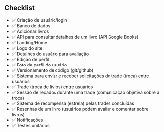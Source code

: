 ## Checklist

- ✅ Criação de usuário/login
- ✅ Banco de dados
- ✅ Adicionar livros
- ✅ API para consultar detalhes de um livro (API Google Books)
- ✅ Landing/Home
- ✅ Logo do site
- ✅ Detalhes do usuário para avaliação
- ✅ Edição de perfil
- ✅ Foto de perfil do usuário
- ✅ Versionamento de código (git/github)
- ✅ Sistema para enviar e receber solicitações de trade (troca) entre usuários
- ✅ Trade (troca de livros) entre usuários
- ✅ Sessão de recados durante uma trade (comunicação objetiva sobre a troca)
- ✅ Sistema de recompensa (estrela) pelas trades concluídas
- ✅ Resenhas de um livro (usuários podem avaliar e comentar sobre livros)
- ✅ Notificações
- ✅ Testes unitários
